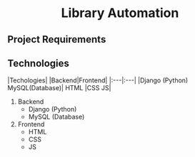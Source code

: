 <h1 align = "center"> Library Automation</h1>

## Project Requirements

## Technologies
|Techologies|
|Backend|Frontend|
|:---|:---|
|Django (Python)
MySQL(Database)| HTML
|CSS
JS|
1. Backend
   - Django (Python)
   - MySQL (Database)
2. Frontend
   - HTML
   - CSS
   - JS
